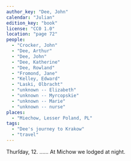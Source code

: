 ```yaml
---
author_key: "Dee, John"
calendar: "Julian"
edition_key: "book"
license: "CC0 1.0"
location: "page 72"
people:
  - "Crocker, John"
  - "Dee, Arthur"
  - "Dee, John"
  - "Dee, Katherine"
  - "Dee, Rowland"
  - "Fromond, Jane"
  - "Kelley, Edward"
  - "Laski, Olbracht"
  - "unknown -- Elizabeth"
  - "unknown -- Myrcopskie"
  - "unknown -- Marie"
  - "unknown -- nurse"
places:
  - "Miechow, Lesser Poland, PL"
tags:
  - "Dee's journey to Krakow"
  - "travel"
---
```

  Thurſday, 12. …… At Michow we lodged at night.
